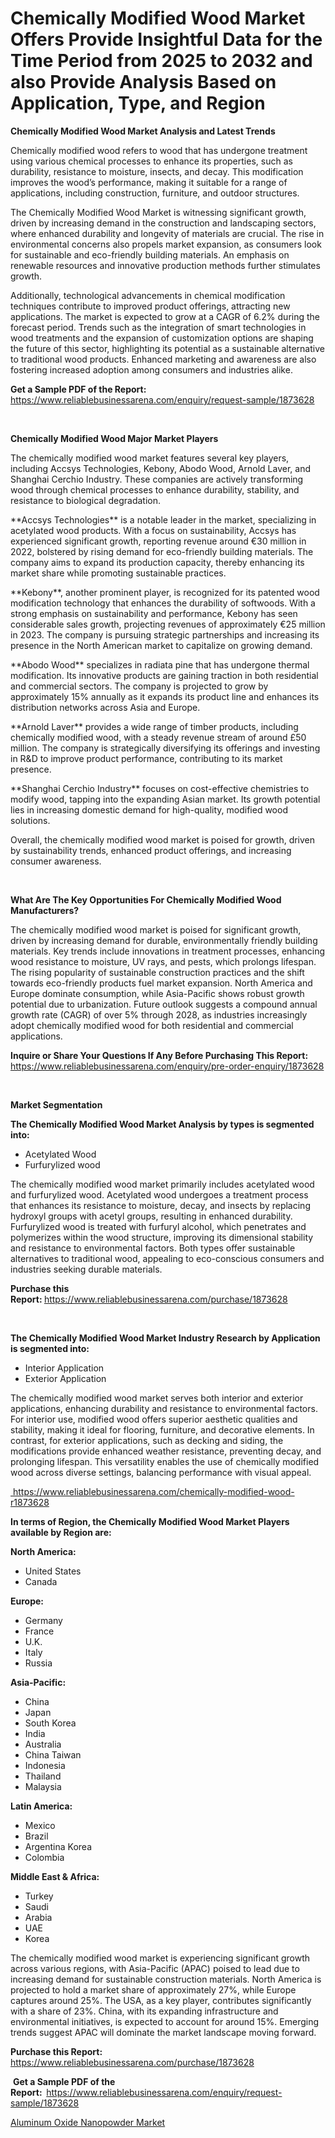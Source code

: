 <p><h1>Chemically Modified Wood Market Offers Provide Insightful Data for the Time Period from 2025 to 2032 and also Provide Analysis Based on Application, Type, and Region</h1></p><p><strong>Chemically Modified Wood Market Analysis and Latest Trends</strong></p>
<p><p>Chemically modified wood refers to wood that has undergone treatment using various chemical processes to enhance its properties, such as durability, resistance to moisture, insects, and decay. This modification improves the wood’s performance, making it suitable for a range of applications, including construction, furniture, and outdoor structures.</p><p>The Chemically Modified Wood Market is witnessing significant growth, driven by increasing demand in the construction and landscaping sectors, where enhanced durability and longevity of materials are crucial. The rise in environmental concerns also propels market expansion, as consumers look for sustainable and eco-friendly building materials. An emphasis on renewable resources and innovative production methods further stimulates growth.</p><p>Additionally, technological advancements in chemical modification techniques contribute to improved product offerings, attracting new applications. The market is expected to grow at a CAGR of 6.2% during the forecast period. Trends such as the integration of smart technologies in wood treatments and the expansion of customization options are shaping the future of this sector, highlighting its potential as a sustainable alternative to traditional wood products. Enhanced marketing and awareness are also fostering increased adoption among consumers and industries alike.</p></p>
<p><strong>Get a Sample PDF of the Report:&nbsp;</strong> <a href="https://www.reliablebusinessarena.com/enquiry/request-sample/1873628?utm_campaign=3492&utm_medium=2&utm_source=Github&utm_content=ia&utm_term=31032025&utm_id=chemically-modified-wood">https://www.reliablebusinessarena.com/enquiry/request-sample/1873628</a></p>
<p>&nbsp;</p>
<p><strong>Chemically Modified Wood Major Market Players</strong></p>
<p><p>The chemically modified wood market features several key players, including Accsys Technologies, Kebony, Abodo Wood, Arnold Laver, and Shanghai Cerchio Industry. These companies are actively transforming wood through chemical processes to enhance durability, stability, and resistance to biological degradation.</p><p>**Accsys Technologies** is a notable leader in the market, specializing in acetylated wood products. With a focus on sustainability, Accsys has experienced significant growth, reporting revenue around €30 million in 2022, bolstered by rising demand for eco-friendly building materials. The company aims to expand its production capacity, thereby enhancing its market share while promoting sustainable practices.</p><p>**Kebony**, another prominent player, is recognized for its patented wood modification technology that enhances the durability of softwoods. With a strong emphasis on sustainability and performance, Kebony has seen considerable sales growth, projecting revenues of approximately €25 million in 2023. The company is pursuing strategic partnerships and increasing its presence in the North American market to capitalize on growing demand.</p><p>**Abodo Wood** specializes in radiata pine that has undergone thermal modification. Its innovative products are gaining traction in both residential and commercial sectors. The company is projected to grow by approximately 15% annually as it expands its product line and enhances its distribution networks across Asia and Europe.</p><p>**Arnold Laver** provides a wide range of timber products, including chemically modified wood, with a steady revenue stream of around £50 million. The company is strategically diversifying its offerings and investing in R&D to improve product performance, contributing to its market presence.</p><p>**Shanghai Cerchio Industry** focuses on cost-effective chemistries to modify wood, tapping into the expanding Asian market. Its growth potential lies in increasing domestic demand for high-quality, modified wood solutions.</p><p>Overall, the chemically modified wood market is poised for growth, driven by sustainability trends, enhanced product offerings, and increasing consumer awareness.</p></p>
<p>&nbsp;</p>
<p><strong>What Are The Key Opportunities For Chemically Modified Wood Manufacturers?</strong></p>
<p><p>The chemically modified wood market is poised for significant growth, driven by increasing demand for durable, environmentally friendly building materials. Key trends include innovations in treatment processes, enhancing wood resistance to moisture, UV rays, and pests, which prolongs lifespan. The rising popularity of sustainable construction practices and the shift towards eco-friendly products fuel market expansion. North America and Europe dominate consumption, while Asia-Pacific shows robust growth potential due to urbanization. Future outlook suggests a compound annual growth rate (CAGR) of over 5% through 2028, as industries increasingly adopt chemically modified wood for both residential and commercial applications.</p></p>
<p><strong>Inquire or Share Your Questions If Any Before Purchasing This Report:</strong> <a href="https://www.reliablebusinessarena.com/enquiry/pre-order-enquiry/1873628?utm_campaign=3492&utm_medium=2&utm_source=Github&utm_content=ia&utm_term=31032025&utm_id=chemically-modified-wood">https://www.reliablebusinessarena.com/enquiry/pre-order-enquiry/1873628</a></p>
<p>&nbsp;</p>
<p><strong>Market Segmentation</strong></p>
<p><strong>The Chemically Modified Wood Market Analysis by types is segmented into:</strong></p>
<p><ul><li>Acetylated Wood</li><li>Furfurylized wood</li></ul></p>
<p><p>The chemically modified wood market primarily includes acetylated wood and furfurylized wood. Acetylated wood undergoes a treatment process that enhances its resistance to moisture, decay, and insects by replacing hydroxyl groups with acetyl groups, resulting in enhanced durability. Furfurylized wood is treated with furfuryl alcohol, which penetrates and polymerizes within the wood structure, improving its dimensional stability and resistance to environmental factors. Both types offer sustainable alternatives to traditional wood, appealing to eco-conscious consumers and industries seeking durable materials.</p></p>
<p><strong>Purchase this Report:&nbsp;</strong><a href="https://www.reliablebusinessarena.com/purchase/1873628?utm_campaign=3492&utm_medium=2&utm_source=Github&utm_content=ia&utm_term=31032025&utm_id=chemically-modified-wood">https://www.reliablebusinessarena.com/purchase/1873628</a></p>
<p>&nbsp;</p>
<p><strong>The Chemically Modified Wood Market Industry Research by Application is segmented into:</strong></p>
<p><ul><li>Interior Application</li><li>Exterior Application</li></ul></p>
<p><p>The chemically modified wood market serves both interior and exterior applications, enhancing durability and resistance to environmental factors. For interior use, modified wood offers superior aesthetic qualities and stability, making it ideal for flooring, furniture, and decorative elements. In contrast, for exterior applications, such as decking and siding, the modifications provide enhanced weather resistance, preventing decay, and prolonging lifespan. This versatility enables the use of chemically modified wood across diverse settings, balancing performance with visual appeal.</p></p>
<p><a href="https://www.reliablebusinessarena.com/chemically-modified-wood-r1873628?utm_campaign=3492&utm_medium=2&utm_source=Github&utm_content=ia&utm_term=31032025&utm_id=chemically-modified-wood">&nbsp;https://www.reliablebusinessarena.com/chemically-modified-wood-r1873628</a></p>
<p><strong>In terms of Region, the Chemically Modified Wood Market Players available by Region are:</strong></p>
<p>
    <p> <strong> North America: </strong>
        <ul>
            <li>United States</li>
            <li>Canada</li>
        </ul>
        </p> 
    <p> <strong> Europe: </strong>
        <ul>
            <li>Germany</li>
            <li>France</li>
            <li>U.K.</li>
            <li>Italy</li>
            <li>Russia</li>
        </ul>
        </p> 
    <p> <strong> Asia-Pacific: </strong>
        <ul>
            <li>China</li>
            <li>Japan</li>
            <li>South Korea</li>
            <li>India</li>
            <li>Australia</li>
            <li>China Taiwan</li>
            <li>Indonesia</li>
            <li>Thailand</li>
            <li>Malaysia</li>
        </ul>
        </p> 
    <p> <strong> Latin America: </strong>
        <ul>
            <li>Mexico</li>
            <li>Brazil</li>
            <li>Argentina Korea</li>
            <li>Colombia</li>
        </ul>
        </p> 
    <p> <strong> Middle East & Africa: </strong>
        <ul>
            <li>Turkey</li>
            <li>Saudi</li>
            <li>Arabia</li>
            <li>UAE</li>
            <li>Korea</li>
        </ul>
    </p>
    </p>
<p><p>The chemically modified wood market is experiencing significant growth across various regions, with Asia-Pacific (APAC) poised to lead due to increasing demand for sustainable construction materials. North America is projected to hold a market share of approximately 27%, while Europe captures around 25%. The USA, as a key player, contributes significantly with a share of 23%. China, with its expanding infrastructure and environmental initiatives, is expected to account for around 15%. Emerging trends suggest APAC will dominate the market landscape moving forward.</p></p>
<p><strong>Purchase this Report: </strong><a href="https://www.reliablebusinessarena.com/purchase/1873628?utm_campaign=3492&utm_medium=2&utm_source=Github&utm_content=ia&utm_term=31032025&utm_id=chemically-modified-wood">https://www.reliablebusinessarena.com/purchase/1873628</a></p>
<p>&nbsp;<strong>Get a Sample PDF of the Report:&nbsp;&nbsp;</strong><a href="https://www.reliablebusinessarena.com/enquiry/request-sample/1873628?utm_campaign=3492&utm_medium=2&utm_source=Github&utm_content=ia&utm_term=31032025&utm_id=chemically-modified-wood">https://www.reliablebusinessarena.com/enquiry/request-sample/1873628</a></p>
<p><strong></strong></p>
<p><p><a href="https://github.com/pichuaadh0/Market-Research-Report-List-1/blob/main/aluminum-oxide-nanopowder-market.md?utm_campaign=3492&utm_medium=2&utm_source=Github&utm_content=ia&utm_term=31032025&utm_id=chemically-modified-wood">Aluminum Oxide Nanopowder Market</a></p></p>